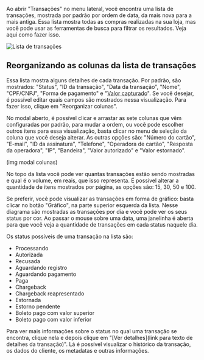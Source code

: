 Ao abrir "Transações" no menu lateral, você encontra uma lista de transações, mostrada por padrão por ordem de data, da mais nova para a mais antiga. Essa lista mostra todas as compras realizadas na sua loja, mas você pode usar as ferramentas de busca para filtrar os resultados. Veja aqui como fazer isso. 

![Lista de transações](https://s3.amazonaws.com/pagarme-public-files/69219_ss_roteiro_3.jpg)

## Reorganizando as colunas da lista de transações 

Essa lista mostra alguns detalhes de cada transação. Por padrão, são mostrados: "Status", "ID da transação", "Data da transação", "Nome", "CPF/CNPJ", "Forma de pagamento" e "[Valor capturado](https://docs.pagar.me/docs/overview-transacao#section-5-autoriza%C3%A7%C3%A3o-e-captura)". Se você desejar, é possível editar quais campos são mostrados nessa visualização. Para fazer isso, clique em "Reorganizar colunas". 

No modal aberto, é possível clicar e arrastar as sete colunas que vêm configuradas por padrão, para mudar a ordem, ou você pode escolher outros itens para essa visualização, basta clicar no menu de seleção da coluna que você deseja alterar. As outras opções são: "Número do cartão", "E-mail", "ID da assinatura", "Telefone", "Operadora de cartão", "Resposta da operadora", "IP", "Bandeira", "Valor autorizado" e "Valor estornado". 

(img modal colunas) 

No topo da lista você pode ver quantas transações estão sendo mostradas e qual é o volume, em reais, que isso representa. É possível alterar a quantidade de itens mostrados por página, as opções são: 15, 30, 50 e 100. 

Se preferir, você pode visualizar as transações em forma de gráfico: basta clicar no botão "Gráfico", na parte superior esquerda da lista. Nesse diagrama são mostradas as transações por dia e você pode ver os seus status por cor. Ao passar o mouse sobre uma data, uma janelinha é aberta para que você veja a quantidade de transações em cada status naquele dia. 

Os status possíveis de uma transação na lista são: 

- Processando 
- Autorizada 
- Recusada 
- Aguardando registro 
- Aguardando pagamento 
- Paga 
- Chargeback 
- Chargeback reapresentado 
- Estornada 
- Estorno pendente 
- Boleto pago com valor superior 
- Boleto pago com valor inferior 

Para ver mais informações sobre o status no qual uma transação se encontra, clique nela e depois clique em "[Ver detalhes](link para texto de detalhes da transação)". Lá é possível visualizar o histórico da transação, os dados do cliente, os metadatas e outras informações. 
